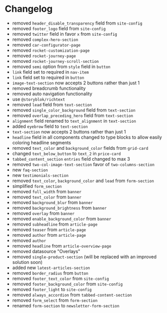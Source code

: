 # Changelog

- removed `header_disable_transparency` field from `site-config`
- removed `footer_logo` field from `site-config`
- removed `twitter` field in favor `x` from `site-config`
- removed `complex-hero-section`
- removed `car-configurator-page`
- removed `rocket-customization-page`
- removed `rocket-journey-page`
- removed `rocket-journey-scroll-section`
- removed `semi` option from `style` field in `button`
- `link` field set to required in `nav-item`
- `link` field set to required in `button`
- `image-text-section` now accepts 2 buttons rather than just 1
- removed breadcrumb functionality
- removed auto navigation functionality
- use `@storyblok/richtext`
- removed `lead` field from `text-section`
- removed `single_color_background` field from `text-section`
- removed `overlap_preceding_hero` field from `text-section`
- `alignment` field renamed to `text_alignment` in `text-section`
- added `eyebrow` field to `text-section`
- `text-section` now accepts 2 buttons rather than just 1
- `headline` field in all components changed to type blocks to allow easily coloring headline segments
- removed `text_color` and `background_color` fields from `grid-card`
- changed `text_below_button` to `text_2` in `price-card`
- `tabbed_content_section` `entries` field changed to max 3
- removed `two-col-image-text-section` favor of `two-columns-section`
- new `faq-section`
- new `testimonials-section`
- removed `text_color`, `background_color` and `lead` from `form-section`
- simplified `form_section`
- removed `full_width` from `banner`
- removed `text_color` from `banner`
- removed `background_blur` from `banner`
- removed `background_brightness` from `banner`
- removed `overlay` from `banner`
- removed `enable_background_color` from `banner`
- removed `subheadline` from `article-page`
- removed `teaser` from `article-page`
- removed `author` from `article-page`
- removed `author`
- removed `headline` from `article-overview-page`
- removed datasource "Overlays"
- removed `single-product-section` (will be replaced with an improved solution soon)
- added new `latest-articles-section`
- removed `border_radius` from `button`
- removed `footer_text_color` from `site-config`
- removed `footer_background_color` from `site-config`
- removed `footer_light` to `site-config`
- removed `always_accordion` from `tabbed-content-section`
- removed `form_select` from `form-section`
- renamed `form-section` to `newsletter-form-section`
